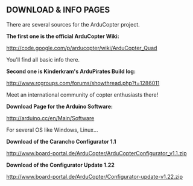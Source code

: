 ## DOWNLOAD & INFO PAGES ##

There are several sources for the ArduCopter project.

**The first one is the official ArduCopter Wiki:**

http://code.google.com/p/arducopter/wiki/ArduCopter_Quad

You'll find all basic info there.

**Second one is Kinderkram's ArduPirates Build log:**

http://www.rcgroups.com/forums/showthread.php?t=1286011

Meet an international community of copter enthusiasts there!

**Download Page for the Arduino Software:**

http://arduino.cc/en/Main/Software

For several OS like Windows, Linux...

**Download of the Carancho Configurator 1.1**

http://www.board-portal.de/ArduCopter/ArduCopterConfigurator_v1.1.zip

**Download of the Configurator Update 1.22**

http://www.board-portal.de/ArduCopter/Configurator-update-v1.22.zip